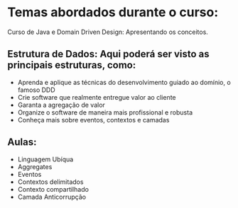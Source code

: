 # Temas abordados durante o curso:
Curso de Java e Domain Driven Design: Apresentando os conceitos.

## Estrutura de Dados: Aqui poderá ser visto as principais estruturas, como:
- Aprenda e aplique as técnicas do desenvolvimento guiado ao domínio, o famoso DDD
- Crie software que realmente entregue valor ao cliente
- Garanta a agregação de valor
- Organize o software de maneira mais profissional e robusta
- Conheça mais sobre eventos, contextos e camadas

## Aulas:
- Linguagem Ubíqua
- Aggregates
- Eventos
- Contextos delimitados
- Contexto compartilhado
- Camada Anticorrupção
